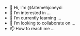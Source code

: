 - 👋 Hi, I’m @fatemehjoneydi
- 👀 I’m interested in ...
- 🌱 I’m currently learning ...
- 💞️ I’m looking to collaborate on ...
- 📫 How to reach me ...

<!---
fatemehjoneydi/fatemehjoneydi is a ✨ special ✨ repository because its `README.md` (this file) appears on your GitHub profile.
You can click the Preview link to take a look at your changes.
--->
